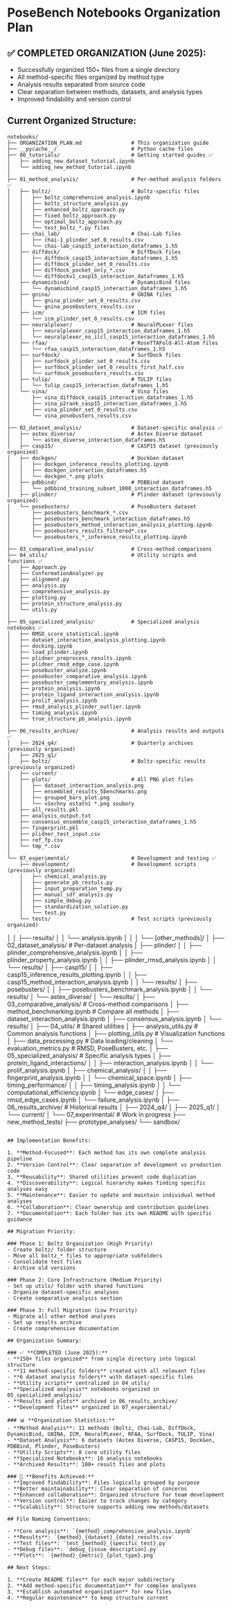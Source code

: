 # PoseBench Notebooks Organization Plan

## ✅ COMPLETED ORGANIZATION (June 2025):
- Successfully organized 150+ files from a single directory
- All method-specific files organized by method type
- Analysis results separated from source code
- Clear separation between methods, datasets, and analysis types
- Improved findability and version control

## Current Organized Structure:

```
notebooks/
├── ORGANIZATION_PLAN.md                # This organization guide
├── __pycache__/                        # Python cache files
├── 00_tutorials/                       # Getting started guides ✅
│   ├── adding_new_dataset_tutorial.ipynb
│   └── adding_new_method_tutorial.ipynb
│
├── 01_method_analysis/                 # Per-method analysis folders ✅
│   ├── boltz/                          # Boltz-specific files
│   │   ├── boltz_comprehensive_analysis.ipynb
│   │   ├── boltz_structure_analysis.py
│   │   ├── enhanced_boltz_approach.py
│   │   ├── fixed_boltz_approach.py
│   │   ├── optimal_boltz_approach.py
│   │   └── test_boltz_*.py files
│   ├── chai_lab/                       # Chai-Lab files
│   │   ├── chai-1_plinder_set_0_results.csv
│   │   └── chai-lab_casp15_interaction_dataframes_1.h5
│   ├── diffdock/                       # DiffDock files
│   │   ├── diffdock_casp15_interaction_dataframes_1.h5
│   │   ├── diffdock_plinder_set_0_results.csv
│   │   ├── diffdock_pocket_only_*.csv
│   │   └── diffdockv1_casp15_interaction_dataframes_1.h5
│   ├── dynamicbind/                    # DynamicBind files
│   │   └── dynamicbind_casp15_interaction_dataframes_1.h5
│   ├── gnina/                          # GNINA files
│   │   ├── gnina_plinder_set_0_results.csv
│   │   └── gnina_posebusters_results.csv
│   ├── icm/                            # ICM files
│   │   └── icm_plinder_set_0_results.csv
│   ├── neuralplexer/                   # NeuralPLexer files
│   │   ├── neuralplexer_casp15_interaction_dataframes_1.h5
│   │   └── neuralplexer_no_ilcl_casp15_interaction_dataframes_1.h5
│   ├── rfaa/                           # RoseTTAFold-All-Atom files
│   │   └── rfaa_casp15_interaction_dataframes_1.h5
│   ├── surfdock/                       # SurfDock files
│   │   ├── surfdock_plinder_set_0_results.csv
│   │   ├── surfdock_plinder_set_0_results_first_half.csv
│   │   └── surfdock_posebusters_results.csv
│   ├── tulip/                          # TULIP files
│   │   └── tulip_casp15_interaction_dataframes_1.h5
│   └── vina/                           # Vina files
│       ├── vina_diffdock_casp15_interaction_dataframes_1.h5
│       ├── vina_p2rank_casp15_interaction_dataframes_1.h5
│       ├── vina_plinder_set_0_results.csv
│       └── vina_posebusters_results.csv
│
├── 02_dataset_analysis/                # Dataset-specific analysis ✅
│   ├── astex_diverse/                  # Astex Diverse dataset
│   │   └── astex_diverse_interaction_dataframes.h5
│   ├── casp15/                         # CASP15 dataset (previously organized)
│   ├── dockgen/                        # DockGen dataset
│   │   ├── dockgen_inference_results_plotting.ipynb
│   │   ├── dockgen_interaction_dataframes.h5
│   │   └── dockgen_*.png plots
│   ├── pdbbind/                        # PDBBind dataset
│   │   └── pdbbind_training_subset_1000_interaction_dataframes.h5
│   ├── plinder/                        # Plinder dataset (previously organized)
│   └── posebusters/                    # PoseBusters dataset
│       ├── posebusters_benchmark_*.csv
│       ├── posebusters_benchmark_interaction_dataframes.h5
│       ├── posebusters_method_interaction_analysis_plotting.ipynb
│       ├── posebusters_results_filtered*.csv
│       └── posebusters_*_inference_results_plotting.ipynb
│
├── 03_comparative_analysis/            # Cross-method comparisons
├── 04_utils/                           # Utility scripts and functions ✅
│   ├── Approach.py
│   ├── ConformationAnalyzer.py
│   ├── alignment.py
│   ├── analysis.py
│   ├── comprehensive_analysis.py
│   ├── plotting.py
│   ├── protein_structure_analysis.py
│   └── utils.py
│
├── 05_specialized_analysis/            # Specialized analysis notebooks ✅
│   ├── RMSD_score_statistical.ipynb
│   ├── dataset_interaction_analysis_plotting.ipynb
│   ├── docking.ipynb
│   ├── load_plinder.ipynb
│   ├── plidner_preprocess_results.ipynb
│   ├── plidner_rmsd_edge_case.ipynb
│   ├── posebuster_analyze.ipynb
│   ├── posebuster_comparative_analysis.ipynb
│   ├── posebuster_complementary_analysis.ipynb
│   ├── protein_analysis.ipynb
│   ├── protein_ligand_interaction_analysis.ipynb
│   ├── prolif_analysis.ipynb
│   ├── rmsd_analysis_plinder_outlier.ipynb
│   ├── timing_analysis.ipynb
│   └── true_structure_pb_analysis.ipynb
│
├── 06_results_archive/                 # Analysis results and outputs ✅
│   ├── 2024_q4/                        # Quarterly archives (previously organized)
│   ├── 2025_q1/
│   ├── boltz/                          # Boltz-specific results (previously organized)
│   ├── current/
│   ├── plots/                          # All PNG plot files
│   │   ├── dataset_interaction_analysis.png
│   │   ├── ensembled_results_5benchmarks.png
│   │   ├── grouped_bars_plot.png
│   │   └── všechny ostatní *.png soubory
│   ├── all_results.pkl
│   ├── analysis_output.txt
│   ├── consensus_ensemble_casp15_interaction_dataframes_1.h5
│   ├── fingerprint.pkl
│   ├── plidner_test_input.csv
│   ├── ref_fp.csv
│   └── tmp_*.csv
│
└── 07_experimental/                    # Development and testing ✅
    ├── development/                    # Development scripts (previously organized)
    │   ├── chemical_analysis.py
    │   ├── generate_pb_restuls.py
    │   ├── input_preparation_temp.py
    │   ├── manual_sdf_analysis.py
    │   ├── simple_debug.py
    │   ├── standardization_solution.py
    │   └── test.py
    └── tests/                          # Test scripts (previously organized)
```
│   │   ├── results/
│   │   └── analysis.ipynb
│   │
│   └── [other_methods]/
│
├── 02_dataset_analysis/               # Per-dataset analysis
│   ├── plinder/
│   │   ├── plinder_comprehensive_analysis.ipynb
│   │   ├── plinder_property_analysis.ipynb
│   │   ├── plinder_rmsd_analysis.ipynb
│   │   └── results/
│   ├── casp15/
│   │   ├── casp15_inference_results_plotting.ipynb
│   │   ├── casp15_method_interaction_analysis.ipynb
│   │   └── results/
│   ├── posebusters/
│   │   ├── posebusters_benchmark_analysis.ipynb
│   │   └── results/
│   └── astex_diverse/
│       └── results/
│
├── 03_comparative_analysis/           # Cross-method comparisons
│   ├── method_benchmarking.ipynb      # Compare all methods
│   ├── dataset_interaction_analysis.ipynb
│   ├── consensus_analysis.ipynb
│   └── results/
│
├── 04_utils/                          # Shared utilities
│   ├── analysis_utils.py              # Common analysis functions
│   ├── plotting_utils.py              # Visualization functions
│   ├── data_processing.py             # Data loading/cleaning
│   └── evaluation_metrics.py         # RMSD, PoseBusters, etc.
│
├── 05_specialized_analysis/           # Specific analysis types
│   ├── protein_ligand_interactions/
│   │   ├── interaction_analysis.ipynb
│   │   └── prolif_analysis.ipynb
│   ├── chemical_analysis/
│   │   ├── fingerprint_analysis.ipynb
│   │   └── chemical_space.ipynb
│   ├── timing_performance/
│   │   ├── timing_analysis.ipynb
│   │   └── computational_efficiency.ipynb
│   └── edge_cases/
│       ├── rmsd_edge_cases.ipynb
│       └── failure_analysis.ipynb
│
├── 06_results_archive/               # Historical results
│   ├── 2024_q4/
│   ├── 2025_q1/
│   └── current/
│
└── 07_experimental/                  # Work in progress
    ├── new_method_tests/
    ├── prototype_analyses/
    └── sandbox/
```

## Implementation Benefits:

1. **Method-Focused**: Each method has its own complete analysis pipeline
2. **Version Control**: Clear separation of development vs production code
3. **Reusability**: Shared utilities prevent code duplication
4. **Discoverability**: Logical hierarchy makes finding specific analyses easy
5. **Maintenance**: Easier to update and maintain individual method analyses
6. **Collaboration**: Clear ownership and contribution guidelines
7. **Documentation**: Each folder has its own README with specific guidance

## Migration Priority:

### Phase 1: Boltz Organization (High Priority)
- Create boltz/ folder structure
- Move all boltz_* files to appropriate subfolders
- Consolidate test files
- Archive old versions

### Phase 2: Core Infrastructure (Medium Priority)  
- Set up utils/ folder with shared functions
- Organize dataset-specific analyses
- Create comparative analysis section

### Phase 3: Full Migration (Low Priority)
- Migrate all other method analyses
- Set up results archive
- Create comprehensive documentation

## Organization Summary:

### ✅ **COMPLETED (June 2025):**
- **150+ files organized** from single directory into logical structure
- **11 method-specific folders** created with all relevant files
- **6 dataset analysis folders** with dataset-specific files
- **Utility scripts** centralized in 04_utils/
- **Specialized analysis** notebooks organized in 05_specialized_analysis/
- **Results and plots** archived in 06_results_archive/
- **Development files** organized in 07_experimental/

### 📊 **Organization Statistics:**
- **Method Analysis**: 11 methods (Boltz, Chai-Lab, DiffDock, DynamicBind, GNINA, ICM, NeuralPLexer, RFAA, SurfDock, TULIP, Vina)
- **Dataset Analysis**: 6 datasets (Astex Diverse, CASP15, DockGen, PDBBind, Plinder, PoseBusters)
- **Utility Scripts**: 8 core utility files
- **Specialized Notebooks**: 16 analysis notebooks
- **Archived Results**: 100+ result files and plots

### 🎯 **Benefits Achieved:**
- **Improved findability**: Files logically grouped by purpose
- **Better maintainability**: Clear separation of concerns
- **Enhanced collaboration**: Organized structure for team development
- **Version control**: Easier to track changes by category
- **Scalability**: Structure supports adding new methods/datasets

## File Naming Conventions:

- **Core analysis**: `{method}_comprehensive_analysis.ipynb`
- **Results**: `{method}_{dataset}_{date}_results.csv`
- **Test files**: `test_{method}_{specific_test}.py`
- **Debug files**: `debug_{issue_description}.py`
- **Plots**: `{method}_{metric}_{plot_type}.png`

## Next Steps:

1. **Create README files** for each major subdirectory
2. **Add method-specific documentation** for complex analyses
3. **Establish automated organization** for new files
4. **Regular maintenance** to keep structure current
